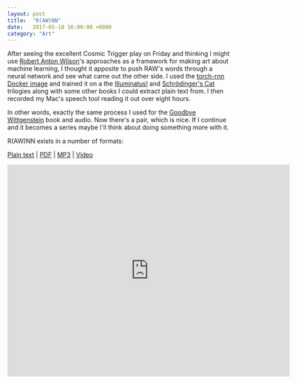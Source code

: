 ```yaml
---
layout: post
title:  "R(AW)NN"
date:   2017-05-18 16:00:00 +0000
category: "Art"
---
```


After seeing the excellent Cosmic Trigger play on Friday and thinking I might use [Robert Anton Wilson](https://en.wikipedia.org/wiki/Robert_Anton_Wilson)'s approaches as a framework for making art about machine learning, I thought it apposite to push RAW's words through a neural network and see what came out the other side. I used the [torch-rnn Docker image](https://hub.docker.com/r/crisbal/torch-rnn/) and trained it on a the [Illuminatus!](https://en.wikipedia.org/wiki/The_Illuminatus!_Trilogy) and [Schrödinger's Cat](https://en.wikipedia.org/wiki/Schrödinger%27s_Cat_Trilogy) trilogies along with some other books I could extract plain text from. I then recorded my Mac's speech tool reading it out over eight hours.

In other words, exactly the same process I used for the [Goodbye Wittgenstein](http://art.peteashton.com/goodbye-wittgenstein/) book and audio. Now there's a pair, which is nice. If I continue and it becomes a series maybe I'll think about doing something more with it.

R(AW)NN exists in a number of formats:

[Plain text](https://www.dropbox.com/s/0jr60jg6rfd8f5q/RAWnn_text.txt?dl=1) | [PDF](https://www.dropbox.com/s/qu3sfgelz9fit04/RAWnn_text.pdf?dl=1) | [MP3](https://www.dropbox.com/s/0f3vu2m7gqnn2aq/RAWnn-audio.mp3?dl=1) | [Video](https://vimeo.com/217977340)

<iframe src="https://player.vimeo.com/video/217977340" width="640" height="480" frameborder="0" webkitallowfullscreen mozallowfullscreen allowfullscreen></iframe>

